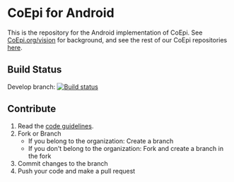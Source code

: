 # CoEpi for Android

This is the repository for the Android implementation of CoEpi. See [CoEpi.org/vision](https://www.coepi.org/vision) for background, and see the rest of our CoEpi repositories [here](https://github.com/Co-Epi). 

## Build Status
Develop branch: [![Build status](https://build.appcenter.ms/v0.1/apps/b313d675-577e-4bc4-b2db-d63532fbe872/branches/develop/badge)](https://appcenter.ms/users/danamlewis/apps/CoEpi-Android/build/branches/develop)

## Contribute
 

1. Read the [code guidelines](https://github.com/Co-Epi/app-android/wiki/Code-guidelines).
2. Fork or Branch
    - If you belong to the organization: Create a branch
    - If you don't belong to the organization: Fork and create a branch in the fork
3. Commit changes to the branch
4. Push your code and make a pull request
